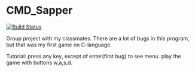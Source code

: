 # CMD_Sapper
[![Build Status](https://travis-ci.org/Fantomka/CMD_Sapper.svg?branch=master)](https://travis-ci.org/Fantomka/CMD_Sapper)

Group project with my classmates. There are a lot of bugs in this program, but that was my first game on C-language.

Tutorial:
press any key, except of enter(first bug) to see menu.
play the game with buttons w,a,s,d.
